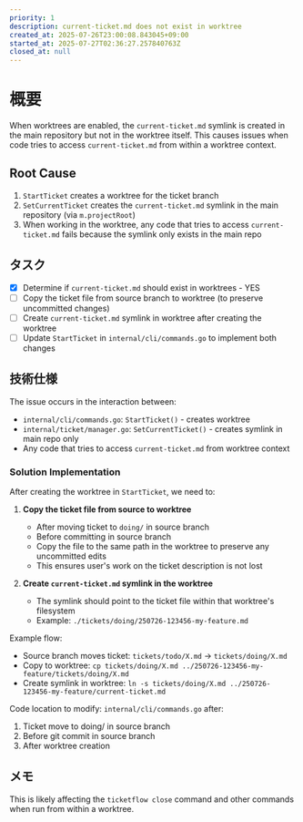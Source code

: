```yaml
---
priority: 1
description: current-ticket.md does not exist in worktree
created_at: 2025-07-26T23:00:08.843045+09:00
started_at: 2025-07-27T02:36:27.257840763Z
closed_at: null
---
```


# 概要

When worktrees are enabled, the `current-ticket.md` symlink is created in the main repository but not in the worktree itself. This causes issues when code tries to access `current-ticket.md` from within a worktree context.

## Root Cause

1. `StartTicket` creates a worktree for the ticket branch
2. `SetCurrentTicket` creates the `current-ticket.md` symlink in the main repository (via `m.projectRoot`)
3. When working in the worktree, any code that tries to access `current-ticket.md` fails because the symlink only exists in the main repo

## タスク
- [x] Determine if `current-ticket.md` should exist in worktrees - YES
- [ ] Copy the ticket file from source branch to worktree (to preserve uncommitted changes)
- [ ] Create `current-ticket.md` symlink in worktree after creating the worktree
- [ ] Update `StartTicket` in `internal/cli/commands.go` to implement both changes

## 技術仕様

The issue occurs in the interaction between:
- `internal/cli/commands.go`: `StartTicket()` - creates worktree
- `internal/ticket/manager.go`: `SetCurrentTicket()` - creates symlink in main repo only
- Any code that tries to access `current-ticket.md` from worktree context

### Solution Implementation
After creating the worktree in `StartTicket`, we need to:

1. **Copy the ticket file from source to worktree**
   - After moving ticket to `doing/` in source branch
   - Before committing in source branch
   - Copy the file to the same path in the worktree to preserve any uncommitted edits
   - This ensures user's work on the ticket description is not lost

2. **Create `current-ticket.md` symlink in the worktree**
   - The symlink should point to the ticket file within that worktree's filesystem
   - Example: `./tickets/doing/250726-123456-my-feature.md`

Example flow:
- Source branch moves ticket: `tickets/todo/X.md` → `tickets/doing/X.md`
- Copy to worktree: `cp tickets/doing/X.md ../250726-123456-my-feature/tickets/doing/X.md`
- Create symlink in worktree: `ln -s tickets/doing/X.md ../250726-123456-my-feature/current-ticket.md`

Code location to modify: `internal/cli/commands.go` after:
1. Ticket move to doing/ in source branch
2. Before git commit in source branch
3. After worktree creation

## メモ

This is likely affecting the `ticketflow close` command and other commands when run from within a worktree.
